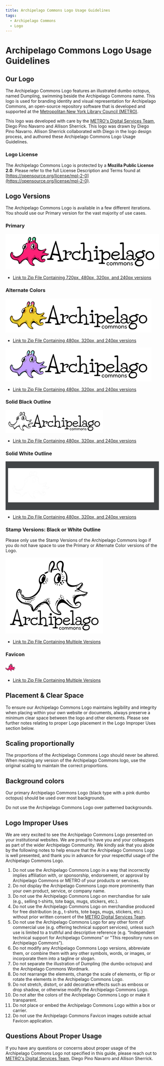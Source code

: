 ```yaml
---
title: Archipelago Commons Logo Usage Guidelines
tags:
  - Archipelago Commons
  - Logo
---
```


# Archipelago Commons Logo Usage Guidelines

## Our Logo

The Archipelago Commons Logo features an illustrated dumbo octopus, named Dumpling, swimming beside the Archipelago Commons name. This logo is used for branding identity and visual representation for Archipelago Commons, an open-source repository software that is developed and supported at the [Metropolitan New York Library Council (METRO)](https://metro.org). 

This logo was developed with care by the [METRO's Digital Services Team](https://metro.org/digital-services), Diego Pino Navarro and Allison Sherrick. This logo was drawn by Diego Pino Navarro. Allison Sherrick collaborated with Diego in the logo design process, and authored these Archipelago Commons Logo Usage Guidelines.

### Logo License

The Archipelago Commons Logo is protected by a **Mozilla Public License 2.0**. Please refer to the full License Description and Terms found at [https://opensource.org/license/mpl-2-0](https://opensource.org/license/mpl-2-0).

## Logo Versions

The Archipelago Commons Logo is available in a few different iterations. You should use our Primary version for the vast majority of use cases.

### Primary

![Primary Archipelago Commons Dumpling Logo](images/ArchipelagoCommonsLogoPrimary/ArchipelagoCommonsLogoDumpling_Final_2024_Web_720px_Pink_Official_Color.png)

* [Link to Zip File Containing 720px, 480px, 320px, and 240px versions](images/ArchipelagoCommonsLogoPrimary.zip)

### Alternate Colors

![Alternate Yellow Archipelago Commons Dumpling Logo](images/ArchipelagoCommonsLogoAlternateYellow/ArchipelagoCommonsLogoDumpling_Final_2024_Web_480px_Yellow.png)

* [Link to Zip File Containing 480px, 320px, and 240px versions](images/ArchipelagoCommonsLogoAlternateYellow.zip)

![Alternate Purple Archipelago Commons Dumpling Logo](images/ArchipelagoCommonsLogoAlternatePurple/ArchipelagoCommonsLogoDumpling_Final_2024_Web_480px_Purple.png)

* [Link to Zip File Containing 480px, 320px, and 240px versions](images/ArchipelagoCommonsLogoAlternatePurple.zip)

### Solid Black Outline

![Solid Black Outline Archipelago Commons Dumpling Logo](images/ArchipelagoCommonsLogoSolidBlackOutline/ArchipelagoCommonsLogoDumpling_Final_2024_Web_320px_Outline_Black.png)

* [Link to Zip File Containing 480px, 320px, and 240px versions](images/ArchipelagoCommonsLogoSolidBlackOutline.zip)

### Solid White Outline

<div style="background-color:rgb(66,69,71);padding:0.5rem">

![Solid White Outline Archipelago Commons Dumpling Logo](images/ArchipelagoCommonsLogoSolidWhiteOutline/ArchipelagoCommonsLogoDumpling_Final_2024_Web_480px_Outline_White_ghost.png)

</div>

* [Link to Zip File Containing 480px, 320px, and 240px versions](images/ArchipelagoCommonsLogoSolidWhiteOutline.zip)

### Stamp Versions: Black or White Outline

Please only use the Stamp Versions of the Archipelago Commons logo if you do not have space to use the Primary or Alternate Color versions of the Logo.

![Archipelago Commons Logo Stamp Versions](images/ArchipelagoCommonsLogoStamp/ArchipelagoCommonsLogo_2024_320px_Stamp_Black_Outline.png)

* [Link to Zip File Containing Multiple Versions](images/ArchipelagoCommonsLogoStamp.zip)

### Favicon

![Archipelago Commons Favicon](images/ArchipelagoCommonsLogoFavicon/ArchipelagoCommonsLogo_favicon-32x32.png)

* [Link to Zip File Containing Multiple Versions](images/ArchipelagoCommonsLogoFavicon.zip)

## Placement & Clear Space

To ensure our Archipelago Commons Logo maintains legibility and integrity when placing within your own website or documents, always preserve a minimum clear space between the logo and other elements. Please see further notes relating to proper Logo placement in the Logo Improper Uses section below.

## Scaling proportionally

The proportions of the Archipelago Commons Logo should never be altered. When resizing any version of the Archipelago Commons logo, use the original scaling to maintain the correct proportions.

## Background colors

Our primary Archipelago Commons Logo (black type with a pink dumbo octopus) should be used over most backgrounds. 

Do not use the Archipelago Commons Logo over patterned backgrounds.

## Logo Improper Uses

We are very excited to see the Archipelago Commons Logo presented on your institutional websites. We are proud to have you and your colleagues as part of the wider Archipelago Community. We kindly ask that you abide by the following notes to help ensure that the Archipelago Commons Logo is well presented, and thank you in advance for your respectful usage of the Archipelago Commons Logo.

1. Do not use the Archipelago Commons Logo in a way that incorrectly implies affiliation with, or sponsorship, endorsement, or approval by Archipelago Commons or METRO of your products or services.
2. Do not display the Archipelago Commons Logo more prominently than your own product, service, or company name.
3. Do not use the Archipelago Commons Logo on merchandise for sale (e.g., selling t-shirts, tote bags, mugs, stickers, etc.).
4. Do not use the Archipelago Commons Logo on merchandise produced for free distribution (e.g., t-shirts, tote bags, mugs, stickers, etc.) without prior written consent of the [METRO Digital Services Team](https://metro.org/digital-services).
4. Do not use the Archipelago Commons Logo for any other form of commercial use (e.g. offering technical support services), unless such use is limited to a truthful and descriptive reference (e.g. “Independent technical support for Archipelago Commons” or "This repository runs on Archipelago Commons").
5. Do not modify any Archipelago Commons Logo versions, abbreviate them, or combine them with any other symbols, words, or images, or incorporate them into a tagline or slogan.
6. Do not separate the illustration of Dumpling (the dumbo octopus) and the Archipelago Commons Wordmark.
7. Do not rearrange the elements, change the scale of elements, or flip or rotate the elements in the Archipelago Commons Logo.
8. Do not stretch, distort, or add decorative effects such as emboss or drop shadow, or otherwise modify the Archipelago Commons Logo.
9. Do not alter the colors of the Archipelago Commons Logo or make it transparent.
10. Do not place or embed the Archipelago Commons Logo within a box or carrier.
11. Do not use the Archipelago Commons Favicon images outside actual Favicon application.

## Questions About Proper Usage

If you have any questions or concerns about proper usage of the Archipelago Commons Logo not specified in this guide, please reach out to [METRO's Digital Services Team](https://metro.org/digital-services), Diego Pino Navarro and Allison Sherrick.

